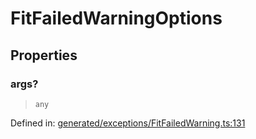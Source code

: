 # FitFailedWarningOptions

## Properties

### args?

> `any`

Defined in:  [generated/exceptions/FitFailedWarning.ts:131](https://github.com/transitive-bullshit/scikit-learn-ts/blob/92ab806/packages/sklearn/src/generated/exceptions/FitFailedWarning.ts#L131)
